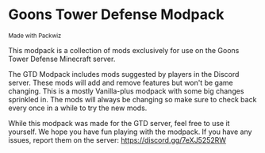 # Goons Tower Defense Modpack
<small>Made with Packwiz</small>

This modpack is a collection of mods exclusively for use on the Goons Tower Defense Minecraft server.

The GTD Modpack includes mods suggested by players in the Discord server. These mods will add and remove features but won't be game changing. This is a mostly Vanilla-plus modpack with some big changes sprinkled in. The mods will always be changing so make sure to check back every once in a while to try the new mods.

While this modpack was made for the GTD server, feel free to use it yourself. We hope you have fun playing with the modpack. If you have any issues, report them on the server: https://discord.gg/7eXJ5252RW
